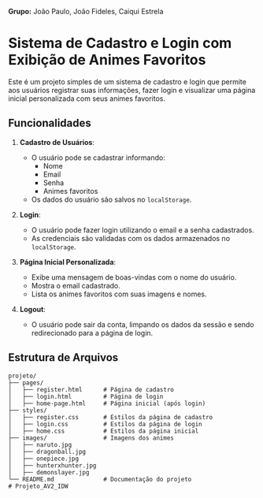 **Grupo:** João Paulo, João Fideles, Caiqui Estrela

# Sistema de Cadastro e Login com Exibição de Animes Favoritos

Este é um projeto simples de um sistema de cadastro e login que permite aos usuários registrar suas informações, fazer login e visualizar uma página inicial personalizada com seus animes favoritos.

## Funcionalidades

1. **Cadastro de Usuários**:
   - O usuário pode se cadastrar informando:
     - Nome
     - Email
     - Senha
     - Animes favoritos
   - Os dados do usuário são salvos no `localStorage`.

2. **Login**:
   - O usuário pode fazer login utilizando o email e a senha cadastrados.
   - As credenciais são validadas com os dados armazenados no `localStorage`.

3. **Página Inicial Personalizada**:
   - Exibe uma mensagem de boas-vindas com o nome do usuário.
   - Mostra o email cadastrado.
   - Lista os animes favoritos com suas imagens e nomes.

4. **Logout**:
   - O usuário pode sair da conta, limpando os dados da sessão e sendo redirecionado para a página de login.

## Estrutura de Arquivos

```plaintext
projeto/
├── pages/
│   ├── register.html      # Página de cadastro
│   ├── login.html         # Página de login
│   ├── home-page.html     # Página inicial (após login)
├── styles/
│   ├── register.css       # Estilos da página de cadastro
│   ├── login.css          # Estilos da página de login
│   ├── home.css           # Estilos da página inicial
├── images/                # Imagens dos animes
│   ├── naruto.jpg
│   ├── dragonball.jpg
│   ├── onepiece.jpg
│   ├── hunterxhunter.jpg
│   ├── demonslayer.jpg
└── README.md              # Documentação do projeto
# Projeto_AV2_IDW
